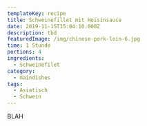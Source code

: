 ```yaml
---
templateKey: recipe
title: Schweinefillet mit Hoisinsauce
date: 2019-11-15T15:04:10.000Z
description: tbd
featuredImage: /img/chinese-pork-loin-6.jpg
time: 1 Stunde
portions: 4
ingredients:
  - Schweinefilet
category:
  - maindishes
tags:
  - Asiatisch
  - Schwein
---
```


BLAH

